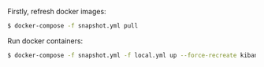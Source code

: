 Firstly, refresh docker images:

```bash
$ docker-compose -f snapshot.yml pull
```

Run docker containers:

```bash
$ docker-compose -f snapshot.yml -f local.yml up --force-recreate kibana integrations-registry
```
